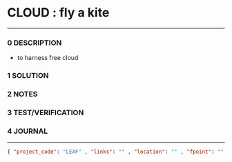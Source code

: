 # CLOUD : fly a kite
--------------------------------
### 0 DESCRIPTION
- to harness free cloud

### 1 SOLUTION


### 2 NOTES


### 3 TEST/VERIFICATION


### 4 JOURNAL



--------------------------------
```json
{ "project_code": "LEAF" , "links": "" , "location": "" , "fpoint": "" }
```

